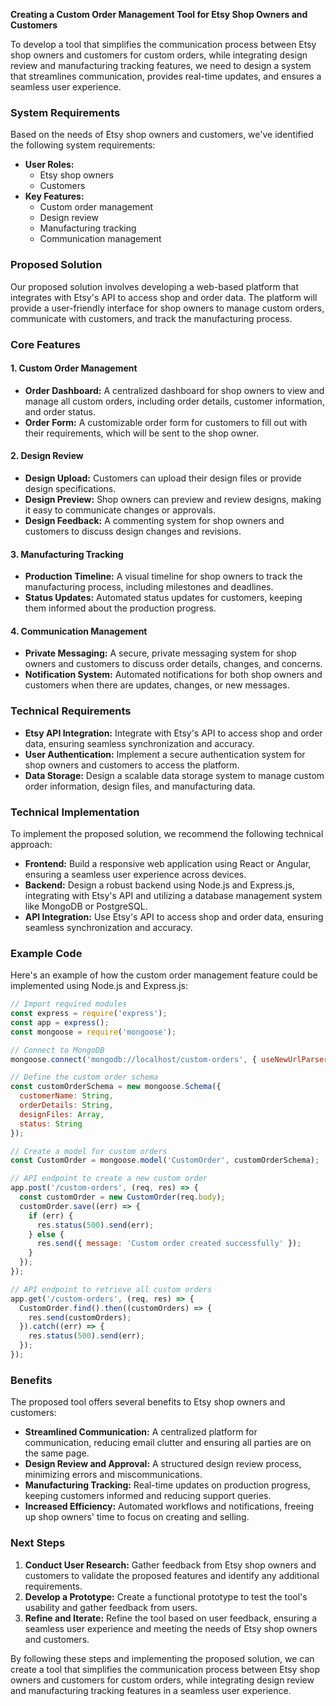 **Creating a Custom Order Management Tool for Etsy Shop Owners and Customers**

To develop a tool that simplifies the communication process between Etsy shop owners and customers for custom orders, while integrating design review and manufacturing tracking features, we need to design a system that streamlines communication, provides real-time updates, and ensures a seamless user experience.

### System Requirements

Based on the needs of Etsy shop owners and customers, we've identified the following system requirements:

* **User Roles:** 
  + Etsy shop owners
  + Customers
* **Key Features:**
  + Custom order management
  + Design review
  + Manufacturing tracking
  + Communication management

### Proposed Solution

Our proposed solution involves developing a web-based platform that integrates with Etsy's API to access shop and order data. The platform will provide a user-friendly interface for shop owners to manage custom orders, communicate with customers, and track the manufacturing process.

### Core Features

#### 1. Custom Order Management

* **Order Dashboard:** A centralized dashboard for shop owners to view and manage all custom orders, including order details, customer information, and order status.
* **Order Form:** A customizable order form for customers to fill out with their requirements, which will be sent to the shop owner.

#### 2. Design Review

* **Design Upload:** Customers can upload their design files or provide design specifications.
* **Design Preview:** Shop owners can preview and review designs, making it easy to communicate changes or approvals.
* **Design Feedback:** A commenting system for shop owners and customers to discuss design changes and revisions.

#### 3. Manufacturing Tracking

* **Production Timeline:** A visual timeline for shop owners to track the manufacturing process, including milestones and deadlines.
* **Status Updates:** Automated status updates for customers, keeping them informed about the production progress.

#### 4. Communication Management

* **Private Messaging:** A secure, private messaging system for shop owners and customers to discuss order details, changes, and concerns.
* **Notification System:** Automated notifications for both shop owners and customers when there are updates, changes, or new messages.

### Technical Requirements

* **Etsy API Integration:** Integrate with Etsy's API to access shop and order data, ensuring seamless synchronization and accuracy.
* **User Authentication:** Implement a secure authentication system for shop owners and customers to access the platform.
* **Data Storage:** Design a scalable data storage system to manage custom order information, design files, and manufacturing data.

### Technical Implementation

To implement the proposed solution, we recommend the following technical approach:

* **Frontend:** Build a responsive web application using React or Angular, ensuring a seamless user experience across devices.
* **Backend:** Design a robust backend using Node.js and Express.js, integrating with Etsy's API and utilizing a database management system like MongoDB or PostgreSQL.
* **API Integration:** Use Etsy's API to access shop and order data, ensuring seamless synchronization and accuracy.

### Example Code

Here's an example of how the custom order management feature could be implemented using Node.js and Express.js:
```javascript
// Import required modules
const express = require('express');
const app = express();
const mongoose = require('mongoose');

// Connect to MongoDB
mongoose.connect('mongodb://localhost/custom-orders', { useNewUrlParser: true, useUnifiedTopology: true });

// Define the custom order schema
const customOrderSchema = new mongoose.Schema({
  customerName: String,
  orderDetails: String,
  designFiles: Array,
  status: String
});

// Create a model for custom orders
const CustomOrder = mongoose.model('CustomOrder', customOrderSchema);

// API endpoint to create a new custom order
app.post('/custom-orders', (req, res) => {
  const customOrder = new CustomOrder(req.body);
  customOrder.save((err) => {
    if (err) {
      res.status(500).send(err);
    } else {
      res.send({ message: 'Custom order created successfully' });
    }
  });
});

// API endpoint to retrieve all custom orders
app.get('/custom-orders', (req, res) => {
  CustomOrder.find().then((customOrders) => {
    res.send(customOrders);
  }).catch((err) => {
    res.status(500).send(err);
  });
});
```
### Benefits

The proposed tool offers several benefits to Etsy shop owners and customers:

* **Streamlined Communication:** A centralized platform for communication, reducing email clutter and ensuring all parties are on the same page.
* **Design Review and Approval:** A structured design review process, minimizing errors and miscommunications.
* **Manufacturing Tracking:** Real-time updates on production progress, keeping customers informed and reducing support queries.
* **Increased Efficiency:** Automated workflows and notifications, freeing up shop owners' time to focus on creating and selling.

### Next Steps

1. **Conduct User Research:** Gather feedback from Etsy shop owners and customers to validate the proposed features and identify any additional requirements.
2. **Develop a Prototype:** Create a functional prototype to test the tool's usability and gather feedback from users.
3. **Refine and Iterate:** Refine the tool based on user feedback, ensuring a seamless user experience and meeting the needs of Etsy shop owners and customers.

By following these steps and implementing the proposed solution, we can create a tool that simplifies the communication process between Etsy shop owners and customers for custom orders, while integrating design review and manufacturing tracking features in a seamless user experience.